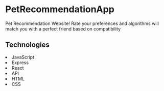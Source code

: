 # PetRecommendationApp

Pet Recommendation Website! Rate your preferences and algorithms will match you with a perfect friend based on compatibility

## Technologies

<li>JavaScript</li>
<li>Express</li>
<li>React</li>
<li>API</li>
<li>HTML</li>
<li>CSS</li>
